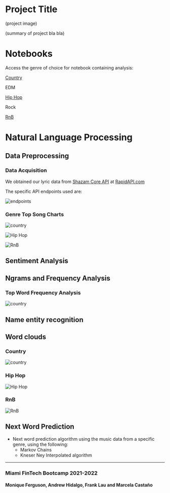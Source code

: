 # Project Title

(project image)

(summary of project bla bla)


# Notebooks

Access the genre of choice for notebook containing analysis:

[Country](country_nb/country_data.ipynb)

EDM

[Hip Hop](hiphop_rnb_data/hiphopraplyrics.ipynb)

Rock

[RnB](hiphop_rnb_data/rnblyrics.ipynb)

# Natural Language Processing

## Data Preprocessing

### Data Acquisition

We obtained our lyric data from [Shazam Core API](https://rapidapi.com/tipsters/api/shazam-core/) at [RapidAPI.com](https://rapidapi.com/hub)

The specific API endpoints used are:

![endpoints](endpoints_shazam_api.png)


### Genre Top Song Charts

![country](country_nb/images/top_artists_country.png)

![Hip Hop](hiphop_rnb_data/Images/hiphoprap_topcharts.png)

![RnB](hiphop_rnb_data/Images/rnb_topcharts.png)


## Sentiment Analysis

## Ngrams and Frequency Analysis

### Top Word Frequency Analysis

![country](country_nb/images/top_words_country.png)


## Name entity recognition


## Word clouds

### Country

![country](country_nb/images/country.png)

### Hip Hop

![Hip Hop](hiphop_rnb_data/Images/hiphopboom.png)

### RnB

![RnB](hiphop_rnb_data/Images/rnbart.png)


## Next Word Prediction

- Next word prediction algorithm using the music data from a specific genre, using the following:
    - Markov Chains
    - Kneser Ney Interpolated algorithm
    

---

### Miami FinTech Bootcamp 2021-2022

#### Monique Ferguson, Andrew Hidalgo, Frank Lau and Marcela Castaño
